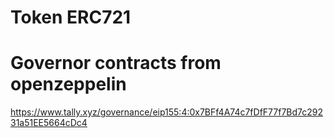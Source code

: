 # Token ERC721

# Governor contracts from openzeppelin

https://www.tally.xyz/governance/eip155:4:0x7BFf4A74c7fDfF77f7Bd7c29231a51EE5664cDc4
